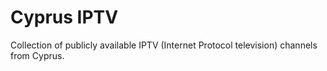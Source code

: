 # Cyprus IPTV

Collection of publicly available IPTV (Internet Protocol television) channels from Cyprus.

